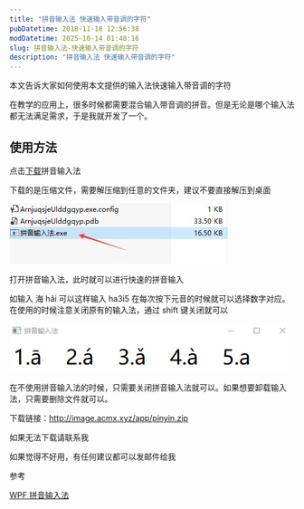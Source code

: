 ```yaml
---
title: "拼音输入法 快速输入带音调的字符"
pubDatetime: 2018-11-18 12:56:38
modDatetime: 2025-10-14 01:40:16
slug: 拼音输入法-快速输入带音调的字符
description: "拼音输入法 快速输入带音调的字符"
---
```





本文告诉大家如何使用本文提供的输入法快速输入带音调的字符

<!--more-->


<!-- CreateTime:2018/11/18 20:56:38 -->

<!-- csdn -->

在教学的应用上，很多时候都需要混合输入带音调的拼音。但是无论是哪个输入法都无法满足需求，于是我就开发了一个。

## 使用方法

点击[下载](http://image.acmx.xyz/app/pinyin.zip )拼音输入法

下载的是压缩文件，需要解压缩到任意的文件夹，建议不要直接解压到桌面

<!-- ![](images/img-拼音输入法 快速输入带音调的字符0.png) -->

![](images/img-modify-f8671e5048232721de97b86c7757cf54.png)

打开拼音输入法，此时就可以进行快速的拼音输入

如输入 海 hǎi 可以这样输入 ha3i5 在每次按下元音的时候就可以选择数字对应。在使用的时候注意关闭原有的输入法，通过 shift 键关闭就可以

<!-- ![](images/img-拼音输入法 快速输入带音调的字符1.png) -->

![](images/img-modify-ecd85a5cbfc1e43d497967ac5a8f36df.png)

在不使用拼音输入法的时候，只需要关闭拼音输入法就可以。如果想要卸载输入法，只需要删除文件就可以。

下载链接：<http://image.acmx.xyz/app/pinyin.zip>

如果无法下载请联系我

如果觉得不好用，有任何建议都可以发邮件给我


参考

<!-- [快速在课堂活动输入拼音带音调字符 - 分享汇 - 希沃论坛](http://bbs.seewoedu.cn/forum.php?mod=viewthread&tid=10625&page=1&ordertype=1#pid142429 ) -->

[WPF 拼音输入法](https://blog.lindexi.com/post/WPF-%E6%8B%BC%E9%9F%B3%E8%BE%93%E5%85%A5%E6%B3%95.html )

